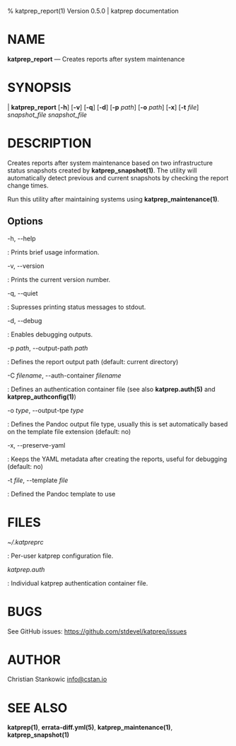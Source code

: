 % katprep_report(1) Version 0.5.0 | katprep documentation

# NAME

**katprep_report** — Creates reports after system maintenance

# SYNOPSIS

| **katprep_report** \[**-h**] \[**-v**] \[**-q**] \[**-d**] \[**-p** _path_] \[**-o** _path_] \[**-x**] \[**-t** _file_] _snapshot\_file_ _snapshot\_file_

# DESCRIPTION

Creates reports after system maintenance based on two infrastructure status snapshots created by **katprep_snapshot(1)**. The utility will automatically detect previous and current snapshots by checking the report change times.

Run this utility after maintaining systems using **katprep_maintenance(1)**.

## Options

-h, --help

:   Prints brief usage information.

-v, --version

:   Prints the current version number.

-q, --quiet

:   Supresses printing status messages to stdout.

-d, --debug

:   Enables debugging outputs.

-p _path_, --output-path _path_

:   Defines the report output path (default: current directory)

-C _filename_, --auth-container _filename_

:   Defines an authentication container file (see also **katprep.auth(5)** and **katprep_authconfig(1)**)

-o _type_, --output-tpe _type_

:   Defines the Pandoc output file type, usually this is set automatically based on the template file extension (default: no)

-x, --preserve-yaml

:   Keeps the YAML metadata after creating the reports, useful for debugging (default: no)

-t _file_, --template _file_

:   Defined the Pandoc template to use

# FILES

*~/.katpreprc*

:   Per-user katprep configuration file.

*katprep.auth*

:   Individual katprep authentication container file.

# BUGS

See GitHub issues: <https://github.com/stdevel/katprep/issues>

# AUTHOR

Christian Stankowic <info@cstan.io>

# SEE ALSO

**katprep(1)**, **errata-diff.yml(5)**, **katprep_maintenance(1)**, **katprep_snapshot(1)**
